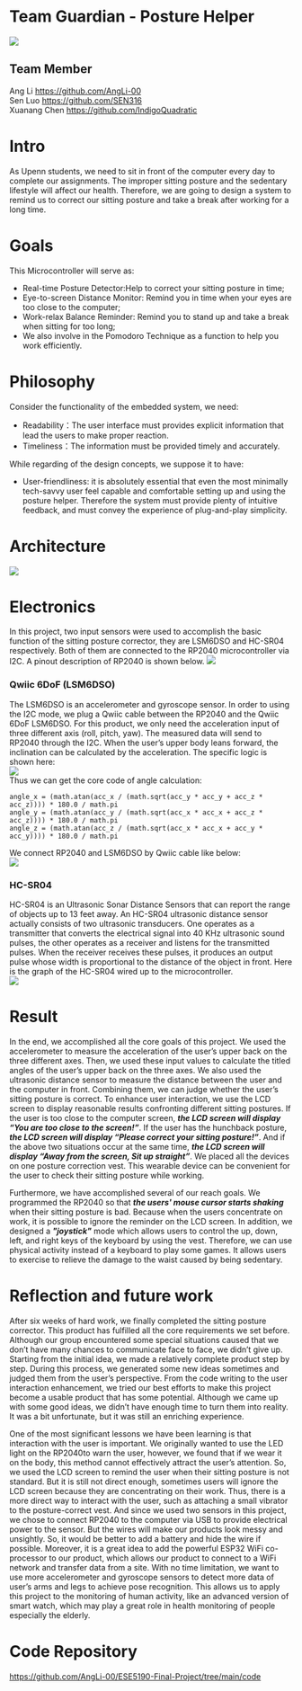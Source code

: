 # Team Guardian - Posture Helper
![](https://github.com/ESE5190-Team-Guardian/ese5190-team-guardian.github.io/blob/ff96380d90fa14c7aa7406bc5ce2e54308c7e01d/Media/IMG_1068.JPG)
## Team Member
Ang Li https://github.com/AngLi-00  
Sen Luo https://github.com/SEN316  
Xuanang Chen https://github.com/IndigoQuadratic  

# Intro
As Upenn students, we need to sit in front of the computer every day to complete our assignments. The improper sitting posture and the sedentary lifestyle will affect our health. Therefore, we are going to design a system to remind us to correct our sitting posture and take a break after working for a long time.

# Goals  
This Microcontroller will serve as:  
- Real-time Posture Detector:Help to correct your sitting posture in time;
- Eye-to-screen Distance Monitor: Remind you in time when your eyes are too close to the computer;
- Work-relax Balance Reminder: Remind you to stand up and take a break when sitting for too long;
- We also involve in the Pomodoro Technique as a function to help you work efficiently.

# Philosophy
Consider the functionality of the embedded system, we need:  
- Readability：The user interface must provides explicit information that lead the users to make proper reaction.
- Timeliness：The information must be provided timely and accurately.  

While regarding of the design concepts, we suppose it to have:
- User-friendliness: it is absolutely essential that even the most minimally tech-savvy user feel capable and comfortable setting up and using the posture helper. Therefore the system must provide plenty of intuitive feedback, and must convey the experience of plug-and-play simplicity.

# Architecture
![](https://github.com/ESE5190-Team-Guardian/ese5190-team-guardian.github.io/blob/f9f9f47b93a0f9156ef82ab60ecbbd5b7970171f/Media/Architecture.png)  

# Electronics
In this project, two input sensors were used to accomplish the basic function of the sitting posture corrector, they are LSM6DSO and HC-SR04 respectively. Both of them are connected to the RP2040 microcontroller via I2C. A pinout description of RP2040 is shown below.
![](https://github.com/ESE5190-Team-Guardian/ese5190-team-guardian.github.io/blob/f3f22f63c9e66e06f4ecc87b242ca53512bb2720/Media/Adafruit_products_qtpy-rp2040-pins.png)  

### Qwiic 6DoF (LSM6DSO)

The LSM6DSO is an accelerometer and gyroscope sensor. In order to using the I2C mode, we plug a Qwiic cable between the RP2040 and the Qwiic 6DoF LSM6DSO. For this product, we only need the acceleration input of three different axis (roll, pitch, yaw). The measured data will send to RP2040 through the I2C. When the user’s upper body leans forward, the inclination can be calculated by the acceleration. The specific logic is shown here:  
![](https://github.com/ESE5190-Team-Guardian/ese5190-team-guardian.github.io/blob/1f06af2fbde75373179fd0578b31efba0b8bf615/Media/Qwiic%206DoF-Logic.png)  
Thus we can get the core code of angle calculation:  

    angle_x = (math.atan(acc_x / (math.sqrt(acc_y * acc_y + acc_z * acc_z)))) * 180.0 / math.pi
    angle_y = (math.atan(acc_y / (math.sqrt(acc_x * acc_x + acc_z * acc_z)))) * 180.0 / math.pi
    angle_z = (math.atan(acc_z / (math.sqrt(acc_x * acc_x + acc_y * acc_y)))) * 180.0 / math.pi

We connect RP2040 and LSM6DSO by Qwiic cable like below:  
![](https://github.com/ESE5190-Team-Guardian/ese5190-team-guardian.github.io/blob/1f06af2fbde75373179fd0578b31efba0b8bf615/Media/Qwiic%206DoF.jpg)  

### HC-SR04  
HC-SR04 is an Ultrasonic Sonar Distance Sensors that can report the range of objects up to 13 feet away. An HC-SR04 ultrasonic distance sensor actually consists of two ultrasonic transducers. One operates as a transmitter that converts the electrical signal into 40 KHz ultrasonic sound pulses, the other operates as a receiver and listens for the transmitted pulses. When the receiver receives these pulses, it produces an output pulse whose width is proportional to the distance of the object in front. Here is the graph of the HC-SR04 wired up to the microcontroller.  
![](https://github.com/ESE5190-Team-Guardian/ese5190-team-guardian.github.io/blob/1f06af2fbde75373179fd0578b31efba0b8bf615/Media/HCSR04CONNECT.jpg)  

# Result

In the end, we accomplished all the core goals of this project. We used the accelerometer to measure the acceleration of the user’s upper back on the three different axes. Then, we used these input values to calculate the titled angles of the user’s upper back on the three axes. We also used the ultrasonic distance sensor to measure the distance between the user and the computer in front. Combining them, we can judge whether the user’s sitting posture is correct. To enhance user interaction, we use the LCD screen to display reasonable results confronting different sitting postures. If the user is too close to the computer screen, ***the LCD screen will display “You are too close to the screen!”***. If the user has the hunchback posture, ***the LCD screen will display “Please correct your sitting posture!”***. And if the above two situations occur at the same time, ***the LCD screen will display “Away from the screen, Sit up straight”***. We placed all the devices on one posture correction vest. This wearable device can be convenient for the user to check their sitting posture while working. 

Furthermore, we have accomplished several of our reach goals. We programmed the RP2040 so that ***the users' mouse cursor starts shaking*** when their sitting posture is bad. Because when the users concentrate on work, it is possible to ignore the reminder on the LCD screen. In addition, we designed a ***"joystick"*** mode which allows users to control the up, down, left, and right keys of the keyboard by using the vest. Therefore, we can use physical activity instead of a keyboard to play some games. It allows users to exercise to relieve the damage to the waist caused by being sedentary.

# Reflection and future work

After six weeks of hard work, we finally completed the sitting posture corrector. This product has fulfilled all the core requirements we set before. Although our group encountered some special situations caused that we don’t have many chances to communicate face to face, we didn’t give up. Starting from the initial idea, we made a relatively complete product step by step. During this process, we generated some new ideas sometimes and judged them from the user’s perspective. From the code writing to the user interaction enhancement, we tried our best efforts to make this project become a usable product that has some potential. Although we came up with some good ideas, we didn’t have enough time to turn them into reality. It was a bit unfortunate, but it was still an enriching experience. 

One of the most significant lessons we have been learning is that interaction with the user is important. We originally wanted to use the LED light on the RP2040to warn the user, however, we found that if we wear it on the body, this method cannot effectively attract the user’s attention. So, we used the LCD screen to remind the user when their sitting posture is not standard. But it is still not direct enough, sometimes users will ignore the LCD screen because they are concentrating on their work. Thus, there is a more direct way to interact with the user, such as attaching a small vibrator to the posture-correct vest. And since we used two sensors in this project, we chose to connect RP2040 to the computer via USB to provide electrical power to the sensor. But the wires will make our products look messy and unsightly. So, it would be better to add a battery and hide the wire if possible. Moreover, it is a great idea to add the powerful ESP32 WiFi co-processor to our product, which allows our product to connect to a WiFi network and transfer data from a site. With no time limitation, we want to use more accelerometer and gyroscope sensors to detect more data of user’s arms and legs to achieve pose recognition. This allows us to apply this project to the monitoring of human activity, like an advanced version of smart watch, which may play a great role in health monitoring of people especially the elderly. 


# Code Repository
https://github.com/AngLi-00/ESE5190-Final-Project/tree/main/code


